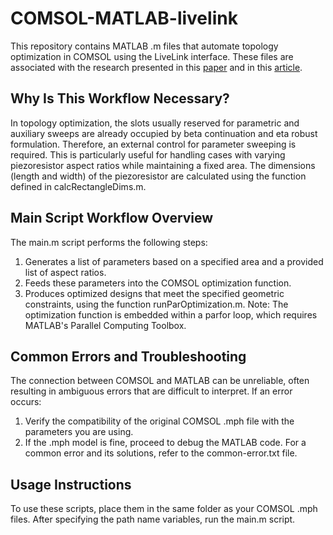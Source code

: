 # COMSOL-MATLAB-livelink
This repository contains MATLAB .m files that automate topology optimization in COMSOL using the LiveLink interface. These files are associated with the research presented in this [paper](https://dx.doi.org/10.1088/2632-959X/acef44) and in this [article](https://chaozhuang22.github.io/fea/to/).

## Why Is This Workflow Necessary?
In topology optimization, the slots usually reserved for parametric and auxiliary sweeps are already occupied by beta continuation and eta robust formulation. Therefore, an external control for parameter sweeping is required. This is particularly useful for handling cases with varying piezoresistor aspect ratios while maintaining a fixed area. The dimensions (length and width) of the piezoresistor are calculated using the function defined in calcRectangleDims.m.

## Main Script Workflow Overview
The main.m script performs the following steps:
1. Generates a list of parameters based on a specified area and a provided list of aspect ratios.
2. Feeds these parameters into the COMSOL optimization function.
3. Produces optimized designs that meet the specified geometric constraints, using the function runParOptimization.m.
Note: The optimization function is embedded within a parfor loop, which requires MATLAB's Parallel Computing Toolbox.

## Common Errors and Troubleshooting
The connection between COMSOL and MATLAB can be unreliable, often resulting in ambiguous errors that are difficult to interpret. If an error occurs:
1. Verify the compatibility of the original COMSOL .mph file with the parameters you are using.
2. If the .mph model is fine, proceed to debug the MATLAB code.
For a common error and its solutions, refer to the common-error.txt file.

## Usage Instructions
To use these scripts, place them in the same folder as your COMSOL .mph files. After specifying the path name variables, run the main.m script.
